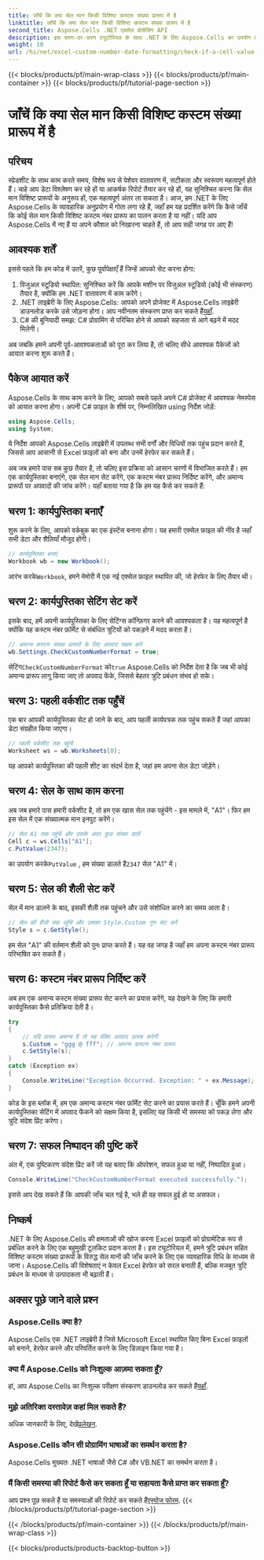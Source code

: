 ```yaml
---
title: जाँचें कि क्या सेल मान किसी विशिष्ट कस्टम संख्या प्रारूप में है
linktitle: जाँचें कि क्या सेल मान किसी विशिष्ट कस्टम संख्या प्रारूप में है
second_title: Aspose.Cells .NET एक्सेल प्रोसेसिंग API
description: इस चरण-दर-चरण ट्यूटोरियल के साथ .NET के लिए Aspose.Cells का उपयोग करके कस्टम संख्या प्रारूपों के विरुद्ध Excel सेल मानों की जांच करना सीखें।
weight: 10
url: /hi/net/excel-custom-number-date-formatting/check-if-a-cell-value-is-in-a-specific-custom-number-format/
---
```


{{< blocks/products/pf/main-wrap-class >}}
{{< blocks/products/pf/main-container >}}
{{< blocks/products/pf/tutorial-page-section >}}

# जाँचें कि क्या सेल मान किसी विशिष्ट कस्टम संख्या प्रारूप में है

## परिचय

स्प्रेडशीट के साथ काम करते समय, विशेष रूप से पेशेवर वातावरण में, सटीकता और स्वरूपण महत्वपूर्ण होते हैं। चाहे आप डेटा विश्लेषण कर रहे हों या आकर्षक रिपोर्ट तैयार कर रहे हों, यह सुनिश्चित करना कि सेल मान विशिष्ट प्रारूपों के अनुरूप हों, एक महत्वपूर्ण अंतर ला सकता है। आज, हम .NET के लिए Aspose.Cells के व्यावहारिक अनुप्रयोग में गोता लगा रहे हैं, जहाँ हम यह प्रदर्शित करेंगे कि कैसे जाँचें कि कोई सेल मान किसी विशिष्ट कस्टम नंबर प्रारूप का पालन करता है या नहीं। यदि आप Aspose.Cells में नए हैं या अपने कौशल को निखारना चाहते हैं, तो आप सही जगह पर आए हैं!

## आवश्यक शर्तें

इससे पहले कि हम कोड में उतरें, कुछ पूर्वापेक्षाएँ हैं जिन्हें आपको सेट करना होगा:

1. विजुअल स्टूडियो स्थापित: सुनिश्चित करें कि आपके मशीन पर विजुअल स्टूडियो (कोई भी संस्करण) तैयार है, क्योंकि हम .NET वातावरण में काम करेंगे।
2.  .NET लाइब्रेरी के लिए Aspose.Cells: आपको अपने प्रोजेक्ट में Aspose.Cells लाइब्रेरी डाउनलोड करके उसे जोड़ना होगा। आप नवीनतम संस्करण प्राप्त कर सकते हैं[यहाँ](https://releases.aspose.com/cells/net/).
3. C# की बुनियादी समझ: C# प्रोग्रामिंग से परिचित होने से आपको सहजता से आगे बढ़ने में मदद मिलेगी।

अब जबकि हमने अपनी पूर्व-आवश्यकताओं को पूरा कर लिया है, तो चलिए सीधे आवश्यक पैकेजों को आयात करना शुरू करते हैं।

## पैकेज आयात करें

Aspose.Cells के साथ काम करने के लिए, आपको सबसे पहले अपने C# प्रोजेक्ट में आवश्यक नेमस्पेस को आयात करना होगा। अपनी C# फ़ाइल के शीर्ष पर, निम्नलिखित using निर्देश जोड़ें:

```csharp
using Aspose.Cells;
using System;
```

ये निर्देश आपको Aspose.Cells लाइब्रेरी में उपलब्ध सभी वर्गों और विधियों तक पहुंच प्रदान करते हैं, जिससे आप आसानी से Excel फ़ाइलों को बना और उनमें हेरफेर कर सकते हैं।

अब जब हमारे पास सब कुछ तैयार है, तो चलिए इस प्रक्रिया को आसान चरणों में विभाजित करते हैं। हम एक कार्यपुस्तिका बनाएंगे, एक सेल मान सेट करेंगे, एक कस्टम नंबर प्रारूप निर्दिष्ट करेंगे, और अमान्य प्रारूपों पर अपवादों की जांच करेंगे। यहाँ बताया गया है कि हम यह कैसे कर सकते हैं:

## चरण 1: कार्यपुस्तिका बनाएँ

शुरू करने के लिए, आपको वर्कबुक का एक इंस्टेंस बनाना होगा। यह हमारी एक्सेल फ़ाइल की नींव है जहाँ सभी डेटा और शैलियाँ मौजूद होंगी।

```csharp
// कार्यपुस्तिका बनाएं
Workbook wb = new Workbook();
```

 आरंभ करके`Workbook`, हमने मेमोरी में एक नई एक्सेल फ़ाइल स्थापित की, जो हेरफेर के लिए तैयार थी।

## चरण 2: कार्यपुस्तिका सेटिंग सेट करें

इसके बाद, हमें अपनी कार्यपुस्तिका के लिए सेटिंग्स कॉन्फ़िगर करने की आवश्यकता है। यह महत्वपूर्ण है क्योंकि यह कस्टम नंबर फ़ॉर्मेट से संबंधित त्रुटियों को पकड़ने में मदद करता है।

```csharp
// अमान्य कस्टम संख्या प्रारूपों के लिए अपवाद सक्षम करें
wb.Settings.CheckCustomNumberFormat = true;
```

 सेटिंग`CheckCustomNumberFormat` को`true` Aspose.Cells को निर्देश देता है कि जब भी कोई अमान्य प्रारूप लागू किया जाए तो अपवाद फेंके, जिससे बेहतर त्रुटि प्रबंधन संभव हो सके।

## चरण 3: पहली वर्कशीट तक पहुँचें

एक बार आपकी कार्यपुस्तिका सेट हो जाने के बाद, आप पहली कार्यपत्रक तक पहुंच सकते हैं जहां आपका डेटा संग्रहीत किया जाएगा।

```csharp
// पहली वर्कशीट तक पहुंचें
Worksheet ws = wb.Worksheets[0];
```

यह आपको कार्यपुस्तिका की पहली शीट का संदर्भ देता है, जहां हम अपना सेल डेटा जोड़ेंगे।

## चरण 4: सेल के साथ काम करना

अब जब हमारे पास हमारी वर्कशीट है, तो हम एक खास सेल तक पहुंचेंगे - इस मामले में, "A1"। फिर हम इस सेल में एक संख्यात्मक मान इनपुट करेंगे।

```csharp
// सेल A1 तक पहुंचें और उसके अंदर कुछ संख्या डालें
Cell c = ws.Cells["A1"];
c.PutValue(2347);
```

 का उपयोग करके`PutValue` , हम संख्या डालते हैं`2347` सेल "A1" में। 

## चरण 5: सेल की शैली सेट करें

सेल में मान डालने के बाद, इसकी शैली तक पहुंचने और उसे संशोधित करने का समय आता है।

```csharp
// सेल की शैली तक पहुँचें और उसका Style.Custom गुण सेट करें
Style s = c.GetStyle();
```

हम सेल "A1" की वर्तमान शैली को पुनः प्राप्त करते हैं। यह वह जगह है जहाँ हम अपना कस्टम नंबर प्रारूप परिभाषित कर सकते हैं।

## चरण 6: कस्टम नंबर प्रारूप निर्दिष्ट करें

अब हम एक अमान्य कस्टम संख्या प्रारूप सेट करने का प्रयास करेंगे, यह देखने के लिए कि हमारी कार्यपुस्तिका कैसे प्रतिक्रिया देती है।

```csharp
try
{
    // यदि प्रारूप अमान्य है तो यह पंक्ति अपवाद उत्पन्न करेगी
    s.Custom = "ggg @ fff"; // अमान्य कस्टम नंबर प्रारूप
    c.SetStyle(s);
}
catch (Exception ex)
{
    Console.WriteLine("Exception Occurred. Exception: " + ex.Message);
}
```

कोड के इस ब्लॉक में, हम एक अमान्य कस्टम नंबर फ़ॉर्मेट सेट करने का प्रयास करते हैं। चूँकि हमने अपनी कार्यपुस्तिका सेटिंग में अपवाद फेंकने को सक्षम किया है, इसलिए यह किसी भी समस्या को पकड़ लेगा और त्रुटि संदेश प्रिंट करेगा।

## चरण 7: सफल निष्पादन की पुष्टि करें

अंत में, एक पुष्टिकरण संदेश प्रिंट करें जो यह बताए कि ऑपरेशन, सफल हुआ या नहीं, निष्पादित हुआ।

```csharp
Console.WriteLine("CheckCustomNumberFormat executed successfully.");
```

इससे आप देख सकते हैं कि आपकी जाँच चल गई है, भले ही वह सफल हुई हो या असफल।

## निष्कर्ष

.NET के लिए Aspose.Cells की क्षमताओं की खोज करना Excel फ़ाइलों को प्रोग्रामेटिक रूप से प्रबंधित करने के लिए एक बहुमुखी टूलकिट प्रदान करता है। इस ट्यूटोरियल में, हमने त्रुटि प्रबंधन सहित विशिष्ट कस्टम संख्या प्रारूपों के विरुद्ध सेल मानों की जाँच करने के लिए एक व्यावहारिक विधि के माध्यम से जाना। Aspose.Cells की विशेषताएं न केवल Excel हेरफेर को सरल बनाती हैं, बल्कि मजबूत त्रुटि प्रबंधन के माध्यम से उत्पादकता भी बढ़ाती हैं।

## अक्सर पूछे जाने वाले प्रश्न

### Aspose.Cells क्या है?
Aspose.Cells एक .NET लाइब्रेरी है जिसे Microsoft Excel स्थापित किए बिना Excel फ़ाइलों को बनाने, हेरफेर करने और परिवर्तित करने के लिए डिज़ाइन किया गया है।

### क्या मैं Aspose.Cells को निःशुल्क आज़मा सकता हूँ?
 हां, आप Aspose.Cells का निःशुल्क परीक्षण संस्करण डाउनलोड कर सकते हैं[यहाँ](https://releases.aspose.com/).

### मुझे अतिरिक्त दस्तावेज़ कहां मिल सकते हैं?
 अधिक जानकारी के लिए, देखें[प्रलेखन](https://reference.aspose.com/cells/net/).

### Aspose.Cells कौन सी प्रोग्रामिंग भाषाओं का समर्थन करता है?
Aspose.Cells मुख्यतः .NET भाषाओं जैसे C# और VB.NET का समर्थन करता है।

### मैं किसी समस्या की रिपोर्ट कैसे कर सकता हूँ या सहायता कैसे प्राप्त कर सकता हूँ?
 आप प्रश्न पूछ सकते हैं या समस्याओं की रिपोर्ट कर सकते हैं[एस्पोज फोरम](https://forum.aspose.com/c/cells/9).
{{< /blocks/products/pf/tutorial-page-section >}}

{{< /blocks/products/pf/main-container >}}
{{< /blocks/products/pf/main-wrap-class >}}

{{< blocks/products/products-backtop-button >}}

